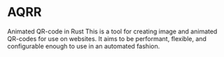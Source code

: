 # AQRR
Animated QR-code in Rust
This is a tool for creating image and animated QR-codes for use on websites.
It aims to be performant, flexible, and configurable enough to use in an automated fashion.
